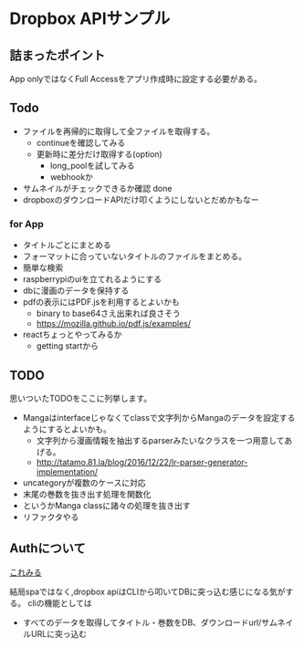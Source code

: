 # Dropbox APIサンプル

## 詰まったポイント
App onlyではなくFull Accessをアプリ作成時に設定する必要がある。

## Todo

- ファイルを再帰的に取得して全ファイルを取得する。 
  - continueを確認してみる
  - 更新時に差分だけ取得する(option)
    - long_poolを試してみる
    - webhookか
- サムネイルがチェックできるか確認 done
- dropboxのダウンロードAPIだけ叩くようにしないとだめかもなー

### for App

- タイトルごとにまとめる
- フォーマットに合っていないタイトルのファイルをまとめる。
- 簡単な検索
- raspberrypiのuiを立てれるようにする
- dbに漫画のデータを保持する
- pdfの表示にはPDF.jsを利用するとよいかも
  - binary to base64さえ出来れば良さそう
  - https://mozilla.github.io/pdf.js/examples/
- reactちょっとやってみるか
  - getting startから


## TODO
思いついたTODOをここに列挙します。

- Mangaはinterfaceじゃなくてclassで文字列からMangaのデータを設定するようにするとよいかも。
  - 文字列から漫画情報を抽出するparserみたいなクラスを一つ用意してあげる。
  - http://tatamo.81.la/blog/2016/12/22/lr-parser-generator-implementation/
- uncategoryが複数のケースに対応
- 末尾の巻数を抜き出す処理を関数化
- というかManga classに諸々の処理を抜き出す
- リファクタやる

## Authについて

[これみる](https://developers.dropbox.com/ja-jp/oauth-guide)

結局spaではなく,dropbox apiはCLIから叩いてDBに突っ込む感じになる気がする。
cliの機能としては
- すべてのデータを取得してタイトル・巻数をDB、ダウンロードurl/サムネイルURLに突っ込む